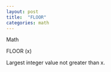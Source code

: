 ```yaml
---
layout: post
title:  "FLOOR"
categories: math
---
```

Math

FLOOR (x)

Largest integer value not greater than x.

